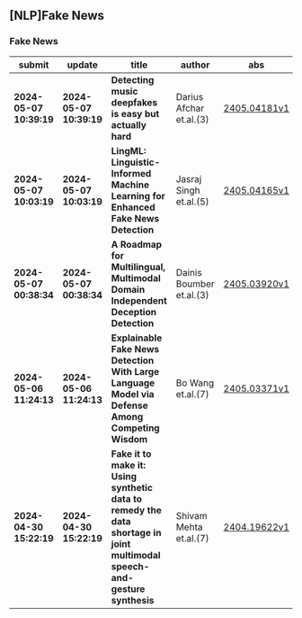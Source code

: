 ## [NLP]Fake News 

### Fake News

| submit | update | title | author | abs | PDF | code | cates | journal |
|---|---|---|---|---|---|---|---|---|
|**2024-05-07 10:39:19**|**2024-05-07 10:39:19**|**Detecting music deepfakes is easy but actually hard**|Darius Afchar et.al.(3)|[2405.04181v1](http://arxiv.org/abs/2405.04181v1)|[gotoRead](http://arxiv.org/pdf/2405.04181v1)|**[link](https://github.com/deezer/deepfake-detector)**|cs.SD, cs.LG, eess.AS|null|
|**2024-05-07 10:03:19**|**2024-05-07 10:03:19**|**LingML: Linguistic-Informed Machine Learning for Enhanced Fake News   Detection**|Jasraj Singh et.al.(5)|[2405.04165v1](http://arxiv.org/abs/2405.04165v1)|[gotoRead](http://arxiv.org/pdf/2405.04165v1)|null|cs.CL|null|
|**2024-05-07 00:38:34**|**2024-05-07 00:38:34**|**A Roadmap for Multilingual, Multimodal Domain Independent Deception   Detection**|Dainis Boumber et.al.(3)|[2405.03920v1](http://arxiv.org/abs/2405.03920v1)|[gotoRead](http://arxiv.org/pdf/2405.03920v1)|null|cs.CL, cs.AI, cs.MM, I.2.6; I.2.7; I.2.10; K.4.4|Proc. SDM 2024, 396-399|
|**2024-05-06 11:24:13**|**2024-05-06 11:24:13**|**Explainable Fake News Detection With Large Language Model via Defense   Among Competing Wisdom**|Bo Wang et.al.(7)|[2405.03371v1](http://arxiv.org/abs/2405.03371v1)|[gotoRead](http://arxiv.org/pdf/2405.03371v1)|**[link](https://github.com/wangbo9719/L-Defense_EFND)**|cs.CL|null|
|**2024-04-30 15:22:19**|**2024-04-30 15:22:19**|**Fake it to make it: Using synthetic data to remedy the data shortage in   joint multimodal speech-and-gesture synthesis**|Shivam Mehta et.al.(7)|[2404.19622v1](http://arxiv.org/abs/2404.19622v1)|[gotoRead](http://arxiv.org/pdf/2404.19622v1)|null|cs.HC, cs.CV, cs.GR, cs.SD, eess.AS, 68T07 (Primary), 68T42 (Secondary), I.2.7; I.2.6; H.5|null|
